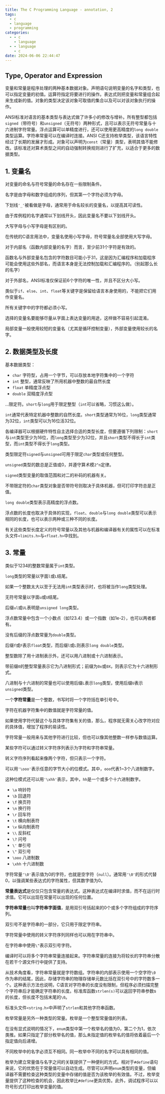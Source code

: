 ```yaml
---
title: The C Programming Language - annotation, 2
tags:
  - c
  - language
  - programming
categories:
  - - c
    - language
  - - language
    - c
date: 2024-06-06 22:44:47
---
```


## Type, Operator and Expression

变量和常量是程序处理的两种基本数据对象。声明语句说明变量的名字和类型，也可以指定变量的初值。运算符指定将要进行的操作。表达式则把变量和常量组合起来生成新的值。对象的类型决定该对象可取值的集合以及可以对该对象执行的操作。

ANSI标准对语言的基本类型与表达式做了许多小的修改与增补。所有整型都包括`signed`（带符号）和`unsigned`（无符号）两种形式，且可以表示无符号常量与十六进制字符常量。浮点运算可以单精度进行，还可以使用更高精度的`long double`类型运算。字符串常量可以在编译时连接。ANSI C还支持枚举类型，该语言特性经过了长期的发展才形成。对象可以声明为`const`（常量）类型，表明其值不能修改。该标准还对算术类型之间的自动强制转换规则进行了扩充，以适合于更多的数据类型。

## 1. 变量名

对变量的命名与符号常量的命名存在一些限制条件。

名字是由字母和数字组成的序列，但其第一个字符必须为字母。

下划线`'_'`被看做是字母，通常用于命名较长的变量名，以提高其可读性。

由于库例程的名字通常以下划线开头，因此变量名不要以下划线开头。

大写字母与小写字母是有区别的。

在传统的C语言用法中，变量名使用小写字母，符号常量名全部使用大写字母。

对于内部名（函数内部变量的名字）而言，至少前31个字符是有效的。

函数名与外部变量名包含的字符数目可能小于31，这是因为汇编程序和加载程序可能会使用这些外部名，而语言本身是无法控制加载和汇编程序的。（别起那么长的名字）

对于外部名，ANSI标准仅保证前6个字符的唯一性，并且不区分大小写。

类似于`if`、`else`、`int`、`float`等关键字是保留给语言本身使用的，不能把它们用作变量名。

所有关键字中的字符都必须小写。

选择的变量名要能够尽量从字面上表达变量的用途，这样做不容易引起混淆。

局部变量一般使用较短的变量名（尤其是循环控制变量），外部变量使用较长的名字。

## 2. 数据类型及长度

基本数据类型：

- `char` 字符型，占用一个字节，可以存放本地字符集中的一个字符
- `int` 整型，通常反映了所用机器中整数的最自然长度
- `float` 单精度浮点型
- `double` 双精度浮点型

...限定符。`short`与`long`用于限定整型（`int`可以省略，习惯这么做）。

`int`通常代表特定机器中整数的自然长度。`short`类型通常为16位，`long`类型通常为32位，`int`类型可以为16位活32位。

各编译器可以根据硬件特性自主选择合适的类型长度，但要遵循下列限制：`short`与`int`类型至少为16位，而`long`类型至少为32位，并且`short`类型不得长于`int`类型，而`int`类型不得长于`long`类型。

类型限定符`signed`与`unsigned`可用于限定`char`类型或任何整型。

`unsigned`类型的数总是正值或0，并遵守算术模`2^n`定律。

`signed`类型变量的取值范围和对二的补码的机器有关。

不带限定符的`char`类型对象是否带符号则取决于具体机器，但可打印字符总是正值。

`long double`类型表示高精度的浮点数。

浮点数的长度也取决于具体的实现，`float`、`double`与`long double`类型可以表示相同的长度，也可以表示两种或三种不同的长度。

有关这些类型长度定义的符号常量以及其他与机器和编译器有关的属性可以在标准头文件`<limits.h>`与`<float.h>`中找到。

## 3. 常量

类似于1234的整数常量属于`int`类型。

`long`类型的常量以字面`l`或`L`结尾。

如果一个整数太大以至于无法用`int`类型表示时，也将被当作`long`类型处理。

无符号常量以字面`u`或`U`结尾。

后缀`ul`或`UL`表明是`unsigned long`类型。

浮点数常量中包含一个小数点（如123.4）或一个指数（如1e-2），也可以两者都有。

没有后缀的浮点数常量为`double`类型。

后缀`f`或`F`表示`float`类型，而后缀`l`或`L`则表示`long double`类型。

整型数除了用十进制表示外，还可以用八进制或十六进制表示。

带前缀`0`的整型常量表示它为八进制形式；前缀为`0x`或`0X`，则表示它为十六进制形式。

八进制与十六进制的常量也可以使用后缀`L`表示`long`类型，使用后缀`U`表示`unsigned`类型。

一个**字符常量**是一个整数，书写时将一个字符括在单引号中。

字符在机器字符集中的数值就是字符常量的值。

如果使用字符代替这个与具体字符集有关的值，那么，程序就无需关心改字符对应的具体值，增加了程序的易读性。

字符常量一般用来与其他字符进行比较，但也可以像其他整数一样参与数值运算。

某些字符可以通过转义字符序列表示为字符和字符串常量。

转义字符序列看起来像两个字符，但只表示一个字符。

可以用`'\ooo'`表示任意的字节大小的位模式。其中，`ooo`代表1~3个八进制数字。

这种位模式还可以用`'\xhh'`表示，其中，`hh`是一个或多个十六进制数字。

- `\a` 响铃符
- `\b` 回退符
- `\f` 换页符
- `\n` 换行符
- `\r` 回车符
- `\t` 横向制表符
- `\v` 纵向制表符
- `\\` 反斜杠
- `\?` 问号
- `\'` 单引号
- `\"` 双引号
- `\ooo` 八进制数
- `\xhh` 十六进制数

字符常量`'\0'`表示值为0的字符，也就是空字符（`null`）。通常用`'\0'`的形式代替0，以强调某些表达式的字符属性，但其数字值为0。

**常量表达式**是仅仅只包含常量的表达式。这种表达式在编译时求值，而不在运行时求值。它可以出现在常量可以出现的任何位置。

**字符串常量**也叫**字符串字面值**，是用双引号括起来的0个或多个字符组成的字符序列。

双引号不是字符串的一部分，它只用于限定字符串。

字符常量中使用的转义字符序列同样也可以用在字符串中。

在字符串中使用`\"`表示双引号字符。

编译时可以将多个字符串常量连接起来。字符串常量的连接为将较长的字符串分散在若干个源文件行中提供了支持。

从技术角度看，字符串常量就是字符数组。字符串的内部表示使用一个空字符`\0`作为串的结尾，因此，存储字符串的物理存储单元数比括在双引号中的字符数多一个。这种表示方法也说明，C语言对字符串的长度没有限制，但程序必须扫描完整个字符串后才能确定字符串的长度。标准库函数`strlen(s)`可以返回字符串参数s的长度，但长度不包括末尾的`\0`。

标准头文件`<string.h>`中声明了`strlen`和其他字符串函数。

枚举常量是另外一种类型的常量。枚举是一个整型常量值的列表。

在没有显式说明的情况下，`enum`类型中第一个枚举名的值为0，第二个为1，依次类推。如果只指定了部分枚举名的值，那么未指定值的枚举名的值将依着最后一个指定值向后递增。

不同枚举中的名字必须互不相同。同一枚举中不同的名字可以具有相同的值。

枚举为建立常量值与名字之间的关联提供了一种便利的方式。相对于`#define`语句来说，它的优势在于常量值可以自动生成。尽管可以声明`enum`类型的变量，但编译器不需要检查这种类型的变量中存储的值是否为该枚举的有效值。不过，枚举变量提供了这种检查的机会，因此枚举比`#define`更具优势。此外，调试程序可以以符号形式打印出枚举变量的值。
